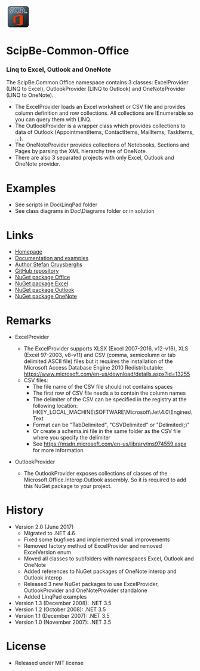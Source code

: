 ![Logo](Doc/Images/ScipBe.Common.Office.png) 
# ScipBe-Common-Office
### Linq to Excel, Outlook and OneNote

The ScipBe.Common.Office namespace contains 3 classes: ExcelProvider (LINQ to Excel), OutlookProvider (LINQ to Outlook) and OneNoteProvider (LINQ to OneNote). 
- The ExcelProvider loads an Excel worksheet or CSV file and provides column definition and row collections. All collections are IEnumerable so you can query them with LINQ. 
- The OutlookProvider is a wrapper class which provides collections to data of Outlook (AppointmentItems, ContactItems, MailItems, TaskItems, ...). 
- The OneNoteProvider provides collections of Notebooks, Sections and Pages by parsing the XML hierarchy tree of OneNote. 
- There are also 3 separated projects with only Excel, Outlook and OneNote provider.

Examples
=================================================================

- See scripts in Doc\LinqPad folder
- See class diagrams in Doc\Diagrams folder or in solution

Links
=================================================================

- [Homepage](http://www.scip.be)
- [Documentation and examples](http://www.scip.be/index.php?Page=ComponentsNETOfficeItems)
- [Author Stefan Cruysberghs](http://www.scip.be/index.php?Page=AboutMe)
- [GitHub repository](https://github.com/scipbe/ScipBe-Common-Office)
- [NuGet package Office](https://www.nuget.org/packages/ScipBe.Common.Office)
- [NuGet package Excel](https://www.nuget.org/packages/ScipBe.Common.Office.Excel)
- [NuGet package Outlook](https://www.nuget.org/packages/ScipBe.Common.Office.Outlook)
- [NuGet package OneNote](https://www.nuget.org/packages/ScipBe.Common.Office.OneNote)

Remarks
=================================================================

- ExcelProvider
  - The ExcelProvider supports XLSX (Excel 2007-2016, v12-v16), XLS (Excel 97-2003, v8-v11) and CSV (comma, semicolumn or tab delimited ASCII file) files but it requires the installation of the Microsoft Access Database Engine 2010 Redistributable: https://www.microsoft.com/en-us/download/details.aspx?id=13255
  - CSV files:
    - The file name of the CSV file should not contains spaces
	- The first row of CSV file needs a to contain the column names
    - The delimiter of the CSV can be specified in the registry at the following location: HKEY_LOCAL_MACHINE\SOFTWARE\Microsoft\Jet\4.0\Engines\Text
    - Format can be "TabDelimited", "CSVDelimited" or "Delimited(;)"
    - Or create a schema.ini file in the same folder as the CSV file where you specify the delimiter
	- See https://msdn.microsoft.com/en-us/library/ms974559.aspx for more information

- OutlookProvider
  - The OutlookProvider exposes collections of classes of the Microsoft.Office.Interop.Outlook assembly. So it is required to add this NuGet package to your project.

History
=================================================================

- Version 2.0 (June 2017)
  - Migrated to .NET 4.6
  - Fixed some bugfixes and implemented small improvements
  - Removed factory method of ExcelProvider and removed ExcelVersion enum
  - Moved all classes to subfolders with namespaces Excel, Outlook and OneNote
  - Added references to NuGet packages of OneNote interop and Outlook interop
  - Released 3 new NuGet packages to use ExcelProvider, OutlookProvider and OneNoteProvider standalone
  - Added LinqPad examples
- Version 1.3 (December 2008): .NET 3.5
- Version 1.2 (October 2008): .NET 3.5
- Version 1.1 (December 2007): .NET 3.5
- Version 1.0 (November 2007): .NET 3.5

License
=================================================================

- Released under MIT license